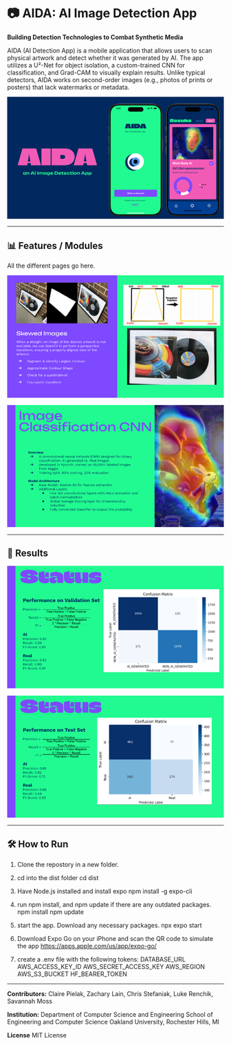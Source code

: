 # 📷 AIDA: AI Image Detection App

**Building Detection Technologies to Combat Synthetic Media**

AIDA (AI Detection App) is a mobile application that allows users to scan physical artwork and detect whether it was generated by AI. The app utilizes a U²-Net for object isolation, a custom-trained CNN for classification, and Grad-CAM to visually explain results. Unlike typical detectors, AIDA works on second-order images (e.g., photos of prints or posters) that lack watermarks or metadata.

![Main_Page](assets/advert.png)

---



## 📊 Features / Modules

All the different pages go here.

![SegmentedImage](assets/ImageSegmentation.png)

![HeatmapImage](assets/heatmap.png)

---

## 🏁 Results 

![ValSetMatrix](assets/ValSet.png)

![TestSetMatrix](assets/TestSet.png)

---



## 🛠️ How to Run

1. Clone the repostory in a new folder.

2. cd into the dist folder
cd dist

3. Have Node.js installed and install expo
npm install -g expo-cli

4. run npm install, and npm update if there are any outdated packages.
npm install
npm update

5. start the app. Download any necessary packages.
npx expo start

6. Download Expo Go on your iPhone and scan the QR code to simulate the app
https://apps.apple.com/us/app/expo-go/

7. create a .env file with the following tokens: 
DATABASE_URL
AWS_ACCESS_KEY_ID
AWS_SECRET_ACCESS_KEY
AWS_REGION
AWS_S3_BUCKET
HF_BEARER_TOKEN


---

**Contributors:**
Claire Pielak, Zachary Lain, Chris Stefaniak, Luke Renchik, Savannah Moss

**Institution:**
Department of Computer Science and Engineering
School of Engineering and Computer Science
Oakland University, Rochester Hills, MI

**License**
MIT License
